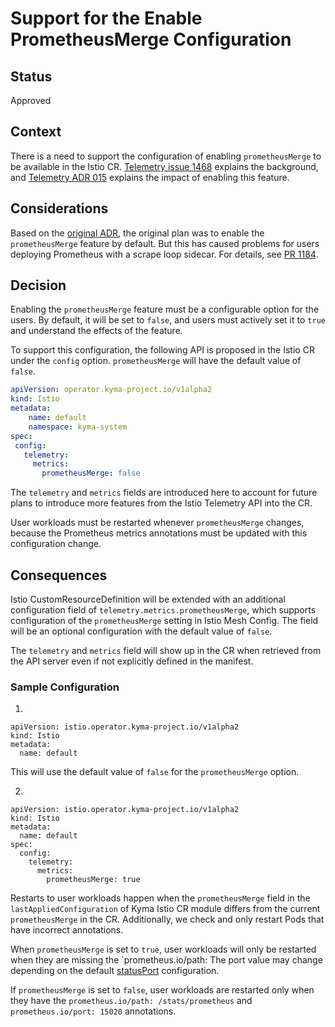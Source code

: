 # Support for the Enable PrometheusMerge Configuration

## Status
Approved

## Context
There is a need to support the configuration of enabling `prometheusMerge` to be available in the Istio CR. [Telemetry issue 1468](https://github.com/kyma-project/telemetry-manager/issues/1468) explains the background, and [Telemetry ADR 015](https://github.com/kyma-project/telemetry-manager/blob/main/docs/contributor/arch/015-impact-of-istio-prometheus-merge-on-metric-pipelines.md) explains the impact of enabling this feature.

## Considerations
Based on the [original ADR](https://github.com/kyma-project/telemetry-manager/blob/main/docs/contributor/arch/015-impact-of-istio-prometheus-merge-on-metric-pipelines.md), the original plan was to enable the `prometheusMerge` feature by default. But this has caused problems for users deploying Prometheus with a scrape loop sidecar. For details, see [PR 1184](https://github.com/kyma-project/istio/pull/1184).


## Decision
Enabling the `prometheusMerge` feature must be a configurable option for the users. By default, it will be set to `false`, and users must actively set it to `true` and understand the effects of the feature.

To support this configuration, the following API is proposed in the Istio CR under the `config` option. `prometheusMerge` will have the default value of `false`.
```yaml
apiVersion: operator.kyma-project.io/v1alpha2
kind: Istio
metadata:
    name: default
    namespace: kyma-system
spec:
 config:
   telemetry:
     metrics:
       prometheusMerge: false
```

The `telemetry` and `metrics` fields are introduced here to account for future plans to introduce more features from the Istio Telemetry API into the CR.

User workloads must be restarted whenever `prometheusMerge` changes, because the Prometheus metrics annotations must be updated with this configuration change.

## Consequences
Istio CustomResourceDefinition will be extended with an additional configuration field of `telemetry.metrics.prometheusMerge`, which supports configuration of the `prometheusMerge` setting in Istio Mesh Config. The field will be an optional configuration with the default value of `false`.

The `telemetry` and `metrics` field will show up in the CR when retrieved from the API server even if not explicitly defined in the manifest.

### Sample Configuration

1.
```
apiVersion: istio.operator.kyma-project.io/v1alpha2
kind: Istio
metadata:
  name: default

```
This will use the default value of `false` for the `prometheusMerge` option.

2.
```
apiVersion: istio.operator.kyma-project.io/v1alpha2
kind: Istio
metadata:
  name: default
spec:
  config:
    telemetry:
      metrics:
        prometheusMerge: true
```

Restarts to user workloads happen when the `prometheusMerge` field in the `lastAppliedConfiguration` of Kyma Istio CR module differs from the current `prometheusMerge` in the CR. Additionally, we check and only restart Pods that have incorrect annotations.

When `prometheusMerge` is set to `true`, user workloads will only be restarted when they are missing the `prometheus.io/path:
The port value may change depending on the default [statusPort](https://istio.io/latest/docs/reference/config/istio.mesh.v1alpha1/#ProxyConfig-status_port) configuration.

If `prometheusMerge` is set to `false`, user workloads are restarted only when they have the `prometheus.io/path: /stats/prometheus` and `prometheus.io/port: 15020` annotations.
